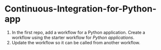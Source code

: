 # Continuous-Integration-for-Python-app
1. In the first repo, add a workflow for a Python application.  Create a workflow using the starter workflow for *Python applications*.
1. Update the workflow so it can be called from another workflow.
